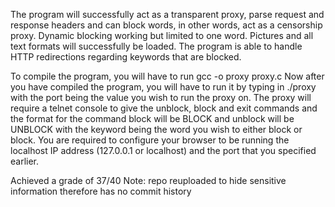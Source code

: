 The program will successfully act as a transparent proxy, parse request and response headers
and can block words, in other words, act as a censorship proxy. Dynamic blocking working but
limited to one word. Pictures and all text formats will successfully be loaded. The program is
able to handle HTTP redirections regarding keywords that are blocked.

To compile the program, you will have to run gcc -o proxy proxy.c
Now after you have compiled the program, you will have to run it by typing in ./proxy <port> with
the port being the value you wish to run the proxy on.
The proxy will require a telnet console to give the unblock, block and exit commands and the
format for the command block will be BLOCK <keyword> and unblock will be UNBLOCK
<keyword> with the keyword being the word you wish to either block or block.
You are required to configure your browser to be running the localhost IP address (127.0.0.1 or
localhost) and the port that you specified earlier.
  
Achieved a grade of 37/40
Note: repo reuploaded to hide sensitive information therefore has no commit history
